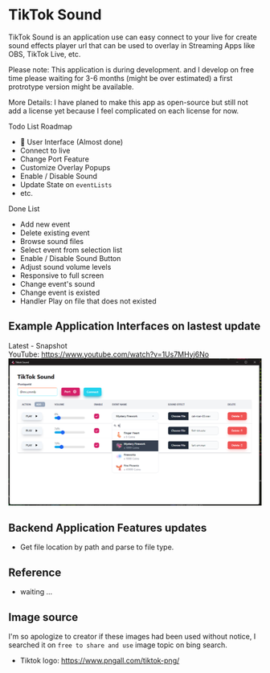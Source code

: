 # TikTok Sound 
TikTok Sound is an application use can easy connect to your live for create sound effects player url that can be used to overlay in Streaming Apps like OBS, TikTok Live, etc.

Please note: This application is during development. and I develop on free time please waiting for 3-6 months (might be over estimated) a first protrotype version might be available.

More Details: I have planed to make this app as open-source but still not add a license yet because I feel complicated on each license for now.

Todo List Roadmap
- 🚀 User Interface (Almost done)
- Connect to live
- Change Port Feature
- Customize Overlay Popups
- Enable / Disable Sound
- Update State on `eventLists`
- etc.

Done List
- Add new event
- Delete existing event
- Browse sound files
- Select event from selection list
- Enable / Disable Sound Button
- Adjust sound volume levels
- Responsive to full screen
- Change event's sound
- Change event is existed
- Handler Play on file that does not existed

## Example Application Interfaces on lastest update
Latest - Snapshot <br/>
YouTube: https://www.youtube.com/watch?v=1Us7MHyj6No 
<br />
![](./docs/demo/EventSelector.png)

## Backend Application Features updates
- Get file location by path and parse to file type.

## Reference
- waiting ...

## Image source
I'm so apologize to creator if these images had been used without notice, I searched it on `free to share and use` image topic on bing search.
- Tiktok logo: https://www.pngall.com/tiktok-png/
